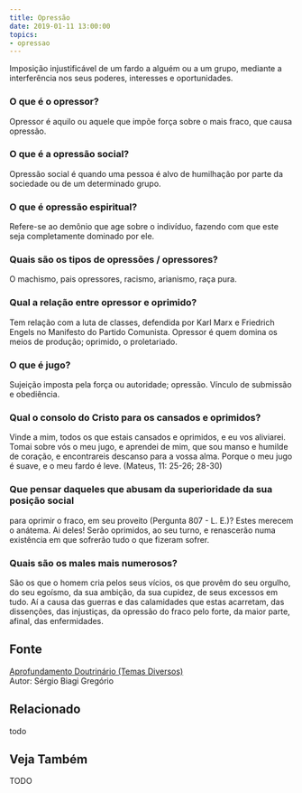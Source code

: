 ```yaml
---
title: Opressão
date: 2019-01-11 13:00:00
topics: 
- opressao
---
```


Imposição injustificável de um fardo a alguém ou a um grupo, mediante a
interferência nos seus poderes, interesses e oportunidades.

### O que é o opressor?
Opressor é aquilo ou aquele que impõe força sobre o mais fraco, que
causa opressão.

### O que é a opressão social?
Opressão social é quando uma pessoa é alvo de humilhação por parte da
sociedade ou de um determinado grupo.

### O que é opressão espiritual?
Refere-se ao demônio que age sobre o indivíduo, fazendo com que este
seja completamente dominado por ele.

### Quais são os tipos de opressões / opressores?
O machismo, pais opressores, racismo, arianismo, raça pura.

### Qual a relação entre opressor e oprimido?
Tem relação com a luta de classes, defendida por Karl Marx e Friedrich
Engels no Manifesto do Partido Comunista. Opressor é quem domina os
meios de produção; oprimido, o proletariado.

### O que é jugo?
Sujeição imposta pela força ou autoridade; opressão. Vínculo de
submissão e obediência.

### Qual o consolo do Cristo para os cansados e oprimidos?
Vinde a mim, todos os que estais cansados e oprimidos, e eu vos
aliviarei. Tomai sobre vós o meu jugo, e aprendei de mim, que sou manso
e humilde de coração, e encontrareis descanso para a vossa alma. Porque
o meu jugo é suave, e o meu fardo é leve. (Mateus, 11: 25-26; 28-30)

### Que pensar daqueles que abusam da superioridade da sua posição social
para oprimir o fraco, em seu proveito (Pergunta 807 - L. E.)?
Estes merecem o anátema. Ai deles! Serão oprimidos, ao seu turno, e
renascerão numa existência em que sofrerão tudo o que fizeram sofrer.

### Quais são os males mais numerosos?
São os que o homem cria pelos seus vícios, os que provêm do seu orgulho,
do seu egoísmo, da sua ambição, da sua cupidez, de seus excessos em
tudo. Aí a causa das guerras e das calamidades que estas acarretam, das
dissenções, das injustiças, da opressão do fraco pelo forte, da maior
parte, afinal, das enfermidades.

## Fonte
[Aprofundamento Doutrinário (Temas Diversos)](https://sites.google.com/view/aprofundamentodoutrinario/opressão)  
Autor: Sérgio Biagi Gregório



## Relacionado
todo

## Veja Também
TODO



